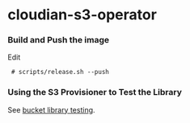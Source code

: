 # cloudian-s3-operator

### Build and Push the image

Edit 

```
 # scripts/release.sh --push
```

### Using the S3 Provisioner to Test the Library

See [bucket library testing](https://github.com/kube-object-storage/lib-bucket-provisioner/tree/master/hack#library-testing).

